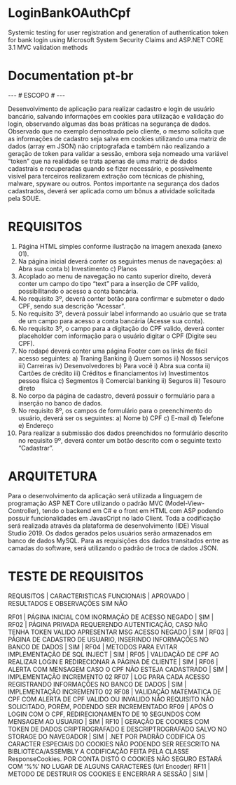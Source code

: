 # LoginBankOAuthCpf
Systemic testing for user registration and generation of authentication token for bank login using Microsoft System Security Claims and ASP.NET CORE 3.1 MVC validation methods

# Documentation pt-br
--- # ESCOPO # ---

Desenvolvimento de aplicação para realizar cadastro e login de usuário bancário, salvando informações em cookies para utilização e validação do login, observando algumas das boas práticas na segurança de dados.
Observado que no exemplo demostrado pelo cliente, o mesmo solicita que as informações de cadastro seja salva em cookies utilizando uma matriz de dados (array em JSON) não criptografada e também não realizando a geração de token para validar a sessão, embora seja nomeado uma variável “token” que na realidade se trata apenas de uma matriz de dados cadastrais e recuperadas quando se fizer necessário, e possivelmente visível para terceiros realizarem extração com técnicas de phishing, malware, spyware ou outros.
Pontos importante na segurança dos dados cadastrados, deverá ser aplicada como um bônus a atividade solicitada pela SOUE.

# REQUISITOS
1)	Página HTML simples conforme ilustração na imagem anexada (anexo 01).
2)	Na página inicial deverá conter os seguintes menus de navegações:
  a)	Abra sua conta
  b)	Investimento
  c)	Planos
3)	Acoplado ao menu de navegação no canto superior direito, deverá conter um campo do tipo “text” para a inserção de CPF valido, possibilitando o acesso a conta bancária.
4)	No requisito 3º, deverá conter botão para confirmar e submeter o dado CPF, sendo sua descrição “Acessar”.
5)	No requisito 3º, deverá possuir label informando ao usuário que se trata de um campo para acesso a conta bancária (Acesse sua conta).
6)	No requisito 3º, o campo para a digitação do CPF valido, deverá conter placeholder com informação para o usuário digitar o CPF (Digite seu CPF).
7)	No rodapé deverá conter uma página Footer com os links de fácil acesso seguintes: 
  a)	Traning Banking
    i)	Quem somos
    ii)	Nossos serviços
    iii)	Carreiras
    iv)	Desenvolvedores
  b)	Para você
    i)	Abra sua conta
    ii)	Cartões de crédito
    iii)	Créditos e financiamentos
    iv)	Investimentos pessoa física
  c)	Segmentos
    i)	Comercial banking
    ii)	Seguros
    iii)	Tesouro direto
8)	No corpo da página de cadastro, deverá possuir o formulário para a inserção no banco de dados.
9)	No requisito 8º, os campos de formulário para o preenchimento do usuário, deverá ser os seguintes:
  a)	Nome
  b)	CPF
  c)	E-mail
  d)	Telefone
  e)	Endereço
10)	Para realizar a submissão dos dados preenchidos no formulário descrito no requisito 9º, deverá conter um botão descrito com o seguinte texto “Cadastrar”.

# ARQUITETURA
Para o desenvolvimento da aplicação será utilizada a linguagem de programação ASP NET Core utilizando o padrão MVC (Model-View-Controller), tendo o backend em C# e o front em HTML com ASP podendo possuir funcionalidades em JavasCript no lado Client. 
Toda a codificação será realizada através da plataforma de desenvolvimento (IDE) Visual Studio 2019.
Os dados gerados pelos usuários serão armazenados em banco de dados MySQL.
Para as requisições dos dados transitados entre as camadas do software, será utilizando o padrão de troca de dados JSON.

# TESTE DE REQUISITOS
REQUISITOS |	CARACTERISTICAS FUNCIONAIS |	APROVADO |	RESULTADOS E OBSERVAÇÕES
                                            SIM	NÃO

RF01 |	PÁGINA INICIAL COM INORMAÇÃO DE ACESSO NEGADO |	SIM	|
RF02 |	PÁGINA PRIVADA REQUERENDO AUTENTICAÇÃO, CASO NÃO TENHA TOKEN VALIDO APRESENTAR MSG ACESSO NEGADO |	SIM	|
RF03 |	PÁGINA DE CADASTRO DE USUARIO, INSERINDO INFORMAÇÕES NO BANCO DE DADOS |	SIM	|
RF04 |	METODOS PARA EVITAR IMPLEMENTAÇÃO DE SQL INJECT | SIM	|
RF05 |	VALIDAÇÃO DE CPF AO REALIZAR LOGIN E REDIRECIONAR A PÁGINA DE CLIENTE |	SIM	|
RF06 |	ALERTA COM MENSAGEM CASO O CPF NÃO ESTEJA CADASTRADO |	SIM |	IMPLEMENTAÇÃO INCREMENTO 02
RF07 |	LOG PARA CADA ACESSO REGISTRANDO INFORMAÇÕES NO BANCO DE DADOS |	SIM |	IMPLEMENTAÇÃO INCREMENTO 02
RF08 |	VALIDAÇÃO MATEMATICA DE CPF COM ALERTA DE CPF VALIDO OU INVALIDO	NÃO	REQUISITO NÃO SOLICITADO, PORÉM, PODENDO SER INCREMENTADO
RF09 |	APÓS O LOGIN COM O CPF, REDIRECIONAMENTO DE 10 SEGUNDOS COM MENSAGEM AO USUARIO |	SIM	|
RF10 |	GERAÇÃO DE COOKIES COM TOKEN DE DADOS CRIPTROGRAFADO E DESCRIPTROGRAFADO SALVO NO STORAGE DO NAVEGADOR |	SIM |	.NET POR PADRÃO CODIFICA OS CARACTER ESPECIAIS DO COOKIES NÃO PODENDO SER REESCRITO NA BIBLIOTECA/ASSEMBLY A CODIFICAÇÃO FEITA PELA CLASSE ResponseCookies. POR CONTA DISTO O COOKIES NÃO SEGURO ESTARÁ COM ‘%%’ NO LUGAR DE ALGUNS CARACTERES (Url Encoder)
RF11 |	METODO DE DESTRUIR OS COOKIES E ENCERRAR A SESSÃO |	SIM	|


